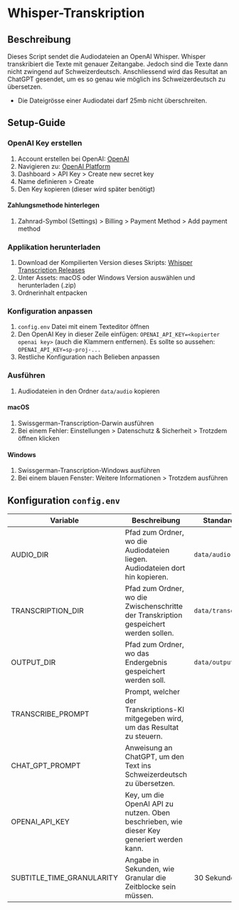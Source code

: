 # Whisper-Transkription

## Beschreibung
Dieses Script sendet die Audiodateien an OpenAI Whisper. Whisper transkribiert die Texte mit genauer Zeitangabe. Jedoch sind die Texte dann nicht zwingend auf Schweizerdeutsch. Anschliessend wird das Resultat an ChatGPT gesendet, um es so genau wie möglich ins Schweizerdeutsch zu übersetzen.

- Die Dateigrösse einer Audiodatei darf 25mb nicht überschreiten.

## Setup-Guide

### OpenAI Key erstellen
1. Account erstellen bei OpenAI: [OpenAI](https://openai.com/)
2. Navigieren zu: [OpenAI Platform](https://platform.openai.com/docs/overview)
3. Dashboard > API Key > Create new secret key
4. Name definieren > Create
5. Den Key kopieren (dieser wird später benötigt)

#### Zahlungsmethode hinterlegen
1. Zahnrad-Symbol (Settings) > Billing > Payment Method > Add payment method

### Applikation herunterladen
1. Download der Kompilierten Version dieses Skripts: [Whisper Transcription Releases](https://github.com/VincentSchmid/whisper-transcription/releases/latest)
2. Unter Assets: macOS oder Windows Version auswählen und herunterladen (.zip)
3. Ordnerinhalt entpacken

### Konfiguration anpassen
1. `config.env` Datei mit einem Texteditor öffnen
2. Den OpenAI Key in dieser Zeile einfügen: `OPENAI_API_KEY=<kopierter openai key>` (auch die Klammern entfernen). Es sollte so aussehen: `OPENAI_API_KEY=sp-proj-...`
3. Restliche Konfiguration nach Belieben anpassen

### Ausführen
1. Audiodateien in den Ordner `data/audio` kopieren

#### macOS
1. Swissgerman-Transcription-Darwin ausführen
2. Bei einem Fehler: Einstellungen > Datenschutz & Sicherheit > Trotzdem öffnen klicken

#### Windows
1. Swissgerman-Transcription-Windows ausführen
2. Bei einem blauen Fenster: Weitere Informationen > Trotzdem ausführen

## Konfiguration `config.env`

| Variable                   | Beschreibung                                                                                 | Standardwert        |
|----------------------------|----------------------------------------------------------------------------------------------|---------------------|
| AUDIO_DIR                  | Pfad zum Ordner, wo die Audiodateien liegen. Audiodateien dort hin kopieren.                 | `data/audio`        |
| TRANSCRIPTION_DIR          | Pfad zum Ordner, wo die Zwischenschritte der Transkription gespeichert werden sollen.        | `data/transcription`|
| OUTPUT_DIR                 | Pfad zum Ordner, wo das Endergebnis gespeichert werden soll.                                 | `data/output`       |
| TRANSCRIBE_PROMPT          | Prompt, welcher der Transkriptions-KI mitgegeben wird, um das Resultat zu steuern.           |                     |
| CHAT_GPT_PROMPT            | Anweisung an ChatGPT, um den Text ins Schweizerdeutsch zu übersetzen.                        |                     |
| OPENAI_API_KEY             | Key, um die OpenAI API zu nutzen. Oben beschrieben, wie dieser Key generiert werden kann.    |                     |
| SUBTITLE_TIME_GRANULARITY  | Angabe in Sekunden, wie Granular die Zeitblocke sein müssen.                                 | 30 Sekunden         |
